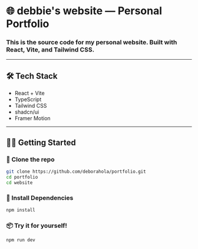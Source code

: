 # 🌐 debbie's website — Personal Portfolio

### This is the source code for my personal website. Built with React, Vite, and Tailwind CSS.
---

## 🛠️ Tech Stack

- React + Vite
- TypeScript
- Tailwind CSS
- shadcn/ui
- Framer Motion

---

## 🧑‍💻 Getting Started

### 📄 Clone the repo

```bash
git clone https://github.com/deborahola/portfolio.git
cd portfolio
cd website
```

### 🧪 Install Dependencies
```bash
npm install
```

### 📦 Try it for yourself!
```bash
npm run dev
```
